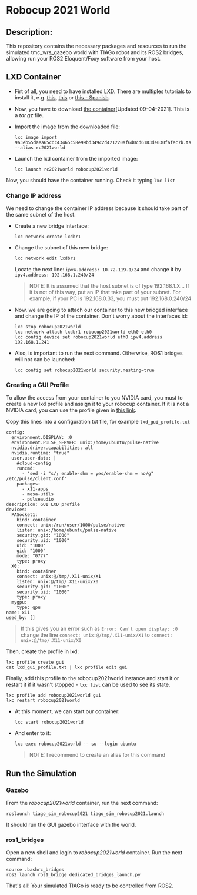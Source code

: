 # Robocup 2021 World

## Description:

This repository contains the necessary packages and resources to run the simulated tmc_wrs_gazebo world with TIAGo robot and its ROS2 bridges, allowing run your ROS2 Eloquent/Foxy software from your host.

## LXD Container

* Firt of all, you need to have installed LXD. There are multiples tutorials to install it, e.g. [this](https://www.linode.com/docs/guides/beginners-guide-to-lxd/), [this](https://www.digitalocean.com/community/tutorials/how-to-set-up-and-use-lxd-on-ubuntu-18-04) or [this - Spanish](https://www.adictosaltrabajo.com/2018/07/11/amaras-lxd-por-encima-de-todas-las-cosas/).

* Now, you have to download [the container](https://urjc-my.sharepoint.com/:u:/g/personal/jonatan_gines_urjc_es/EQ9010b24zBMhWB-UwSCJlcBIgf-SF-fBSjt8fElaWX01A?e=oR8d2E)[Updated 09-04-2021]. This is a *tar.gz* file.

* Import the image from the downloaded file:

  ```
  lxc image import 9a3eb55daea65cdc43465c58e99bd349c2d421220af6d0cd6183de030fafec7b.tar.gz --alias rc2021world
  ```
* Launch the lxd container from the imported image:

  ```
  lxc launch rc2021world robocup2021world
  ```

Now, you should have the container running. Check it typing ``lxc list``

### Change IP address

We need to change the container IP address because it should take part of the same subnet of the host.

* Create a new bridge interface:

  ```
  lxc network create lxdbr1
  ```

* Change the subnet of this new bridge:

  ```
  lxc network edit lxdbr1
  ```

  Locate the next line: ``ipv4.address: 10.72.119.1/24`` and change it by ``ipv4.address: 192.168.1.240/24``

  > NOTE: It is assumed that the host subnet is of type 192.168.1.X... If it is not of this way, put an IP that take part of your subnet. For example, if your PC is 192.168.0.33, you must put 192.168.0.240/24

* Now, we are going to attach our container to this new bridged interface and change the IP of the container. Don't worry about the interfaces id:

  ```
  lxc stop robocup2021world
  lxc network attach lxdbr1 robocup2021world eth0 eth0
  lxc config device set robocup2021world eth0 ipv4.address 192.168.1.241
  ```

* Also, is important to run the next command. Otherwise, ROS1 bridges will not can be launched:

  ```
  lxc config set robocup2021world security.nesting=true
  ```

### Creating a GUI Profile
To allow the access from your container to you NVIDIA card, you must to create a new lxd profile and assign it to your robocup container.
If it is not a NVIDIA card, you can use the profile given in [this link](https://blog.simos.info/how-to-easily-run-graphics-accelerated-gui-apps-in-lxd-containers-on-your-ubuntu-desktop/).

Copy this lines into a configuration txt file, for example ``lxd_gui_profile.txt``
```
config:
  environment.DISPLAY: :0
  environment.PULSE_SERVER: unix:/home/ubuntu/pulse-native
  nvidia.driver.capabilities: all
  nvidia.runtime: "true"
  user.user-data: |
    #cloud-config
    runcmd:
      - 'sed -i "s/; enable-shm = yes/enable-shm = no/g" /etc/pulse/client.conf'
    packages:
      - x11-apps
      - mesa-utils
      - pulseaudio
description: GUI LXD profile
devices:
  PASocket1:
    bind: container
    connect: unix:/run/user/1000/pulse/native
    listen: unix:/home/ubuntu/pulse-native
    security.gid: "1000"
    security.uid: "1000"
    uid: "1000"
    gid: "1000"
    mode: "0777"
    type: proxy
  X0:
    bind: container
    connect: unix:@/tmp/.X11-unix/X1
    listen: unix:@/tmp/.X11-unix/X0
    security.gid: "1000"
    security.uid: "1000"
    type: proxy
  mygpu:
    type: gpu
name: x11
used_by: []
```
  > If this gives you an error such as ``Error: Can't open display: :0`` change the line
  > ``connect: unix:@/tmp/.X11-unix/X1`` to ``connect: unix:@/tmp/.X11-unix/X0``


Then, create the profile in lxd:
```
lxc profile create gui
cat lxd_gui_profile.txt | lxc profile edit gui
```
Finally, add this profile to the robocup2021world instance and start it or restart it if it wasn't stopped - ``lxc list`` can be used to see its state.
```
lxc profile add robocup2021world gui
lxc restart robocup2021world
```
* At this moment, we can start our container:

  ```
  lxc start robocup2021world
  ```

* And enter to it:

  ```
  lxc exec robocup2021world -- su --login ubuntu
  ```

  > NOTE: I recommend to create an alias for this command


## Run the Simulation

### Gazebo
From the *robocup2021world* container, run the next command:

```
roslaunch tiago_sim_robocup2021 tiago_sim_robocup2021.launch
```

It should run the GUI gazebo interface with the world.

### ros1_bridges

Open a new shell and login to *robocup2021world* container. Run the next command:

```
source .bashrc_bridges
ros2 launch ros1_bridge dedicated_bridges_launch.py
```

That's all! Your simulated TIAGo is ready to be controlled from ROS2.
